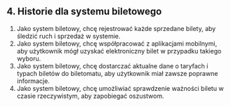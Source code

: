 ## 4. Historie dla systemu biletowego
1. Jako system biletowy, chcę rejestrować każde sprzedane bilety, aby śledzić ruch i sprzedaż w systemie.
2. Jako system biletowy, chcę współpracować z aplikacjami mobilnymi, aby użytkownik mógł uzyskać elektroniczny bilet w przypadku takiego wyboru.
3. Jako system biletowy, chcę dostarczać aktualne dane o taryfach i typach biletów do biletomatu, aby użytkownik miał zawsze poprawne informacje.
4. Jako system biletowy, chcę umożliwiać sprawdzenie ważności biletu w czasie rzeczywistym, aby zapobiegać oszustwom.
